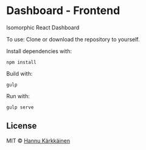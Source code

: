 
# Dashboard - Frontend

Isomorphic React Dashboard

To use: Clone or download the repository to yourself.

Install dependencies with:
```
npm install
```

Build with:
```
gulp
```

Run with:
```
gulp serve
```

## License

MIT © [Hannu Kärkkäinen](http://blankpace.net/HK/)
